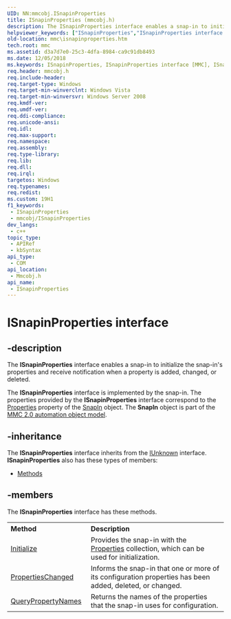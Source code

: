 ```yaml
---
UID: NN:mmcobj.ISnapinProperties
title: ISnapinProperties (mmcobj.h)
description: The ISnapinProperties interface enables a snap-in to initialize the snap-in's properties and receive notification when a property is added, changed, or deleted.
helpviewer_keywords: ["ISnapinProperties","ISnapinProperties interface [MMC]","ISnapinProperties interface [MMC]","described","_slate_isnapinproperties","mmc.isnapinproperties","mmcobj/ISnapinProperties"]
old-location: mmc\isnapinproperties.htm
tech.root: mmc
ms.assetid: d3a7d7e0-25c3-4dfa-8984-ca9c91db8493
ms.date: 12/05/2018
ms.keywords: ISnapinProperties, ISnapinProperties interface [MMC], ISnapinProperties interface [MMC],described, _slate_isnapinproperties, mmc.isnapinproperties, mmcobj/ISnapinProperties
req.header: mmcobj.h
req.include-header: 
req.target-type: Windows
req.target-min-winverclnt: Windows Vista
req.target-min-winversvr: Windows Server 2008
req.kmdf-ver: 
req.umdf-ver: 
req.ddi-compliance: 
req.unicode-ansi: 
req.idl: 
req.max-support: 
req.namespace: 
req.assembly: 
req.type-library: 
req.lib: 
req.dll: 
req.irql: 
targetos: Windows
req.typenames: 
req.redist: 
ms.custom: 19H1
f1_keywords:
 - ISnapinProperties
 - mmcobj/ISnapinProperties
dev_langs:
 - c++
topic_type:
 - APIRef
 - kbSyntax
api_type:
 - COM
api_location:
 - Mmcobj.h
api_name:
 - ISnapinProperties
---
```


# ISnapinProperties interface


## -description

The 
<b>ISnapinProperties</b> interface enables a snap-in to initialize the snap-in's properties and receive notification when a property is added, changed, or deleted.

The 
<b>ISnapinProperties</b> interface is implemented by the snap-in. The properties provided by the 
<b>ISnapinProperties</b> interface correspond to the 
<a href="/previous-versions/windows/desktop/mmc/snapin-properties">Properties</a> property of the 
<a href="/previous-versions/windows/desktop/mmc/snapin-object">SnapIn</a> object. The 
<b>SnapIn</b> object is part of the 
<a href="/previous-versions/windows/desktop/mmc/mmc-2-0-automation-object-model">MMC 2.0 automation object model</a>.

## -inheritance

The <b xmlns:loc="http://microsoft.com/wdcml/l10n">ISnapinProperties</b> interface inherits from the <a href="/windows/desktop/api/unknwn/nn-unknwn-iunknown">IUnknown</a> interface. <b>ISnapinProperties</b> also has these types of members:
<ul>
<li><a href="https://docs.microsoft.com/">Methods</a></li>
</ul>

## -members

The <b>ISnapinProperties</b> interface has these methods.
<table class="members" id="memberListMethods">
<tr>
<th align="left" width="37%">Method</th>
<th align="left" width="63%">Description</th>
</tr>
<tr data="declared;">
<td align="left" width="37%">
<a href="/windows/desktop/api/mmcobj/nf-mmcobj-isnapinproperties-initialize">Initialize</a>
</td>
<td align="left" width="63%">
Provides the snap-in with the 
<a href="/previous-versions/windows/desktop/mmc/properties-collection">Properties</a> collection, which can be used for initialization.

</td>
</tr>
<tr data="declared;">
<td align="left" width="37%">
<a href="/windows/desktop/api/mmcobj/nf-mmcobj-isnapinproperties-propertieschanged">PropertiesChanged</a>
</td>
<td align="left" width="63%">
Informs the snap-in that one or more of its configuration properties has been added, deleted, or changed.

</td>
</tr>
<tr data="declared;">
<td align="left" width="37%">
<a href="/windows/desktop/api/mmcobj/nf-mmcobj-isnapinproperties-querypropertynames">QueryPropertyNames</a>
</td>
<td align="left" width="63%">
Returns the names of the properties that the snap-in uses for configuration.

</td>
</tr>
</table>